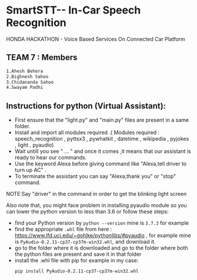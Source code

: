 # SmartSTT-- In-Car Speech Recognition

HONDA HACKATHON - Voice Based Services On Connected Car Platform

## TEAM 7 : Members

```markdown
1.Ahesh Behera
2.Bighnesh Sahoo
3.Chidananda Sahoo
4.Swayam Padhi
```

## Instructions for python (Virtual Assistant):
* First ensure that the "light.py" and "main.py" files are present in a same folder.
* Install and import all modules required .( Modules required : speech_recognition , pyttsx3 , pywhatkit , datetime , wikipedia , pyjokes , light , pyaudio)
* Wait untill you see " ... " and once it comes ,it means that our assistant is ready to hear our commands.
* Use the keyword Alexa before giving command like "Alexa,tell driver to turn up AC" .
* To terminate the assistant you can say "Alexa,thank you" or "stop" command.

NOTE:Say "driver" in the command in order to get the blinking light screen

Also note that, you might face problem in installing pyaudio module so you can lower the python version to less than 3.6 or follow these steps:
* find your Python version by `python --version` mine is `3.7.3` for example
* find the appropriate `.whl` file from here : https://www.lfd.uci.edu/~gohlke/pythonlibs/#pyaudio , for example mine is `PyAudio‑0.2.11‑cp37‑cp37m‑win32.whl`, and download it.
* go to the folder where it is downloaded and go to the folder where both the python files are present and save it in that folder
* install the .whl file with pip for example in my case:
   ```markdown
   pip install PyAudio-0.2.11-cp37-cp37m-win32.whl
   ```

